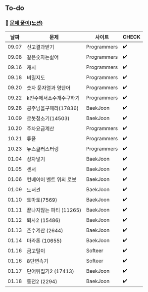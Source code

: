 ## To-do

### :pushpin: [문제 풀이(노션)](https://amazing-act-aab.notion.site/Study-63bcff57acf54873bc69d604866107c2)

| 날짜  | 문제                    | 사이트      | CHECK              |
| ----- | ----------------------- | ----------- | ------------------ |
| 09.07 | 신고결과받기            | Programmers | :heavy_check_mark: |
| 09.08 | 같은숫자는싫어          | Programmers | :heavy_check_mark: |
| 09.16 | 캐시                    | Programmers | :heavy_check_mark: |
| 09.18 | 비밀지도                | Programmers | :heavy_check_mark: |
| 09.20 | 숫자 문자열과 영단어    | Programmers | :heavy_check_mark: |
| 09.22 | k진수에서소수개수구하기 | Programmers | :heavy_check_mark: |
| 09.28 | 공주님을구해라(17836)   | BaekJoon    | :heavy_check_mark: |
| 10.09 | 로봇청소기(14503)       | BaekJoon    | :heavy_check_mark: |
| 10.20 | 주차요금계산            | Programmers | :heavy_check_mark: |
| 10.21 | 튜플                    | Programmers | :heavy_check_mark: |
| 10.23 | 뉴스클러스터링          | Programmers | :heavy_check_mark: |
| 01.04 | 상자넣기                | BaekJoon    | :heavy_check_mark: |
| 01.05 | 센서                    | BaekJoon    | :heavy_check_mark: |
| 01.06 | 컨베이어 벨트 위의 로봇 | BaekJoon    | :heavy_check_mark: |
| 01.09 | 도서관                  | BaekJoon    | :heavy_check_mark: |
| 01.10 | 토마토(7569)            | BaekJoon    | :heavy_check_mark: |
| 01.11 | 끝나지않는 파티 (11265) | BaekJoon    | :heavy_check_mark: |
| 01.12 | 퇴사2 (15486)           | BaekJoon    | :heavy_check_mark: |
| 01.13 | 촌수계산 (2644)         | BaekJoon    | :heavy_check_mark: |
| 01.14 | 마라톤 (10655)          | BaekJoon    | :heavy_check_mark: |
| 01.16 | 금고털이                | Softeer     | :heavy_check_mark: |
| 01.16 | 8단변속기               | Softeer     | :heavy_check_mark: |
| 01.17 | 단어뒤집기2 (17413)     | BaekJoon    | :heavy_check_mark: |
| 01.18 | 동전2 (2294)            | BaekJoon    | :heavy_check_mark: |
